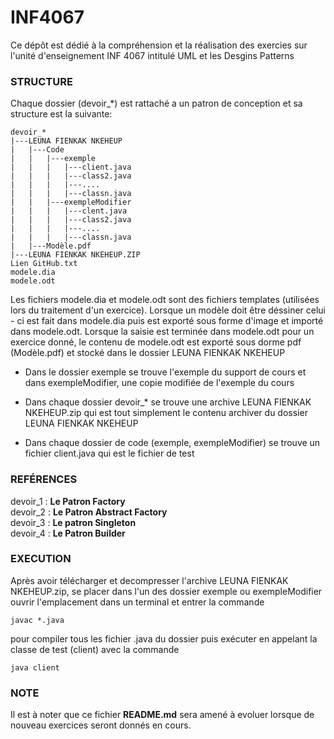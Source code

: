 # INF4067

Ce dépôt est dédié à la compréhension et la réalisation des exercies sur l'unité d'enseignement INF 4067 intitulé UML et les Desgins Patterns

### STRUCTURE

Chaque dossier (devoir_*) est rattaché a un patron de conception et sa structure est la suivante:

  ```
  devoir_*
  |---LEUNA FIENKAK NKEHEUP  
  |   |---Code  
  |   |   |---exemple  
  |   |   |   |---client.java  
  |   |   |   |---class2.java  
  |   |   |   |---....  
  |   |   |   |---classn.java  
  |   |   |---exempleModifier  
  |   |   |   |---clent.java  
  |   |   |   |---class2.java  
  |   |   |   |---....  
  |   |   |   |---classn.java  
  |   |---Modèle.pdf  
  |---LEUNA FIENKAK NKEHEUP.ZIP  
  Lien GitHub.txt  
  modele.dia
  modele.odt
 ```
Les fichiers modele.dia et modele.odt sont des fichiers templates (utilisées lors du traitement d'un exercice). Lorsque un modèle doit être déssiner
celui - ci est fait dans modele.dia puis est exporté sous forme d'image et importé dans modele.odt. Lorsque la saisie est terminée dans modele.odt pour un exercice donné,
le contenu de modele.odt est exporté sous dorme pdf (Modèle.pdf) et stocké dans le dossier LEUNA FIENKAK NKEHEUP

- Dans le dossier exemple se trouve l'exemple du support de cours et dans exempleModifier, une copie modifiée de l'exemple du cours

- Dans chaque dossier devoir_* se trouve une archive LEUNA FIENKAK NKEHEUP.zip qui est tout simplement le contenu archiver du dossier LEUNA FIENKAK NKEHEUP

- Dans chaque dossier de code (exemple, exempleModifier) se trouve un fichier client.java qui est le fichier de test

### REFÉRENCES

devoir_1  : **Le Patron Factory**  
devoir_2  : **Le Patron Abstract Factory**  
devoir_3  : **Le patron Singleton**  
devoir_4  : **Le Patron Builder**  

### EXECUTION

Après avoir télécharger et decompresser l'archive LEUNA FIENKAK NKEHEUP.zip, se placer dans l'un des dossier exemple ou exempleModifier
ouvrir l'emplacement dans un terminal et entrer la commande
 ```
javac *.java
 ```
pour compiler tous les fichier .java du dossier
puis exécuter en appelant la classe de test (client) avec la commande 
```
java client
 ```

### NOTE

Il est à noter que ce fichier **README.md** sera amené à evoluer lorsque de nouveau exercices seront donnés en cours.

